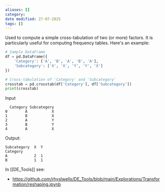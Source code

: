 ```yaml
---
aliases: []
category:
date modified: 27-07-2025
tags: []
---
```

Used to compute a simple cross-tabulation of two (or more) factors. It is particularly useful for computing frequency tables. Here's an example:

```python
# Sample DataFrame
df = pd.DataFrame({
    'Category': ['A', 'B', 'A', 'B', 'A'],
    'Subcategory': ['X', 'X', 'Y', 'Y', 'X']
})

# Cross-tabulation of 'Category' and 'Subcategory'
crosstab = pd.crosstab(df['Category'], df['Subcategory'])
print(crosstab)
```

Input
```
  Category Subcategory
0        A           X
1        B           X
2        A           Y
3        B           Y
4        A           X
```

Output:
```
Subcategory  X  Y
Category         
A            2  1
B            1  1
```

In [[DE_Tools]] see:
- https://github.com/rhyslwells/DE_Tools/blob/main/Explorations/Transformation/reshaping.ipynb